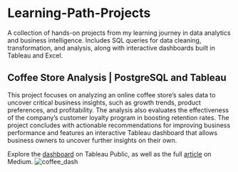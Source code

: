 # Learning-Path-Projects
A collection of hands-on projects from my learning journey in data analytics and business intelligence. Includes SQL queries for data cleaning, transformation, and analysis, along with interactive dashboards built in Tableau and Excel.

## Coffee Store Analysis | PostgreSQL and Tableau
This project focuses on analyzing an online coffee store’s sales data to uncover critical business insights, such as growth trends, product preferences, and profitability. The analysis also evaluates the effectiveness of the company’s customer loyalty program in boosting retention rates. The project concludes with actionable recommendations for improving business performance and features an interactive Tableau dashboard that allows business owners to uncover further insights on their own.

Explore the [dashboard](https://public.tableau.com/app/profile/bodan.pavlovski/viz/CoffeeStoreSalesDashboard_17224333634530/Dashboard1) on Tableau Public, as well as the full [article](https://medium.com/@bodanp/data-analysis-and-visualization-project-in-postgresql-and-tableau-690d7e9c249a) on Medium.
![coffee_dash](https://i.imgur.com/3idbvxR.png)

